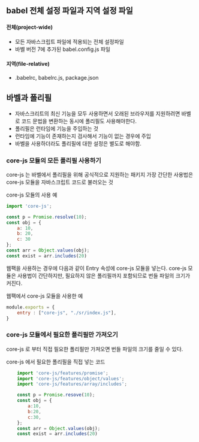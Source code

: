 ## babel 전체 설정 파일과 지역 설정 파일

#### 전체(project-wide) 
- 모든 자바스크립트 파일에 적용되는 전체 설정파일
- 바벨 버전 7에 추가된 babel.config.js 파일

#### 지역(file-relative)
- .babelrc, babelrc.js, package.json

## 바벨과 폴리필
- 자바스크리트의 최신 기능을 모두 사용하면서 오래된 브라우저를 지원하려면 바벨로 코드 문법을 변환하는 동시에 폴리필도 사용해야한다.
- 폴리필은 런타임에 기능을 주입하는 것 
- 런타임에 기능이 존재하는지 검사해서 기능이 없는 경우에 주입
- 바벨을 사용하더라도 폴리필에 대한 설정은 별도로 해야함.

### core-js 모듈의 모든 폴리필 사용하기
core-js 는 바벨에서 폴리필을 위해 공식적으로 지원하는 패키지
가장 간단한 사용법은 core-js 모듈을 자바스크립트 코드로 불러오는 것

core-js 모듈의 사용 예
```javascript
import 'core-js';

const p = Promise.resolve(10);
const obj = {
    a: 10,
    b: 20,
    c: 30
};
const arr = Object.values(obj);
const exist = arr.includes(20)
```

웹팩을 사용하는 경우에 다음과 같이 Entry 속성에 core-js 모듈을 넣는다.
core-js 모듈은 사용법이 간단하지만, 필요하지 않은 폴리필까지 포함되므로 번들 파일의 크기가 커진다.

웹팩에서 core-js 모듈을 사용한 예
```javascript
module.exports = {
    entry : ["core-js", "./sr/index.js"],
}
```

### core-js 모듈에서 필요한 폴리필만 가져오기
core-js 로 부터 직접 필요한 폴리필만 가져오면 번들 파일의 크기를 줄일 수 있다.

core-js 에서 필요한 폴리필을 직접 넣는 코드 
```javascript
    import 'core-js/features/promise';
    import 'core-js/features/object/values';
    import 'core-js/features/array/includes';

    const p = Promise.resove(10);
    const obj = {
        a:10,
        b:20,
        c:30,
    };
    const arr = Object.values(obj);
    const exist = arr.includes(20)

```